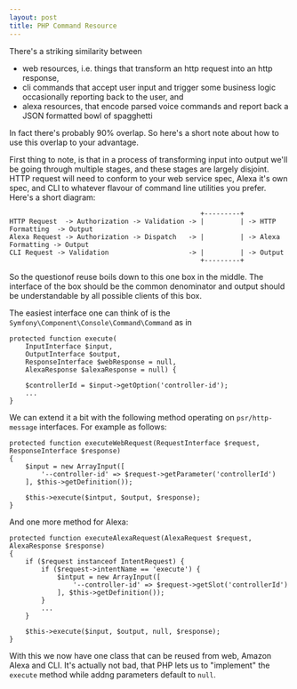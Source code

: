 ```yaml
---
layout: post
title: PHP Command Resource
---
```


There's a striking similarity between

- web resources, i.e. things that transform an http request into an http response,
- cli commands that accept user input and trigger some business logic occasionally reporting back to the user, and
- alexa resources, that encode parsed voice commands and report back a JSON formatted bowl of spagghetti

In fact there's probably 90% overlap. So here's a short note about how to use this overlap to your advantage.

First thing to note, is that in a process of transforming input into output we'll be going through multiple stages, and these stages are largely disjoint. HTTP request will need to conform to your web service spec, Alexa it's own spec, and CLI to whatever flavour of command line utilities you prefer. Here's a short diagram:

                                                    +---------+
    HTTP Request  -> Authorization -> Validation -> |         | -> HTTP Formatting  -> Output
    Alexa Request -> Authorization -> Dispatch   -> |         | -> Alexa Formatting -> Output
    CLI Request -> Validation                    -> |         | -> Output
                                                    +---------+

So the questionof reuse boils down to this one box in the middle. The interface of the box should be the common denominator and output should be understandable by all possible clients of this box.

The easiest interface one can think of is the `Symfony\Component\Console\Command\Command` as in

```
protected function execute(
    InputInterface $input,
    OutputInterface $output,
    ResponseInterface $webResponse = null,
    AlexaResponse $alexaResponse = null) {

    $controllerId = $input->getOption('controller-id');
    ...
}
```

We can extend it a bit with the following method operating on `psr/http-message` interfaces. For example as follows:

```
protected function executeWebRequest(RequestInterface $request, ResponseInterface $response)
{
    $input = new ArrayInput([
        '--controller-id' => $request->getParameter('controllerId')
    ], $this->getDefinition());

    $this->execute($intput, $output, $response);
}
```

And one more method for Alexa:

```
protected function executeAlexaRequest(AlexaRequest $request, AlexaResponse $response)
{
    if ($request instanceof IntentRequest) {
        if ($request->intentName == 'execute') {
            $intput = new ArrayInput([
                '--controller-id' => $request->getSlot('controllerId')
            ], $this->getDefinition());
        }
        ...
    }

    $this->execute($input, $output, null, $response);
}
```

With this we now have one class that can be reused from web, Amazon Alexa and CLI. It's actually not bad, that PHP lets us to "implement" the `execute` method while addng parameters default to `null`.
